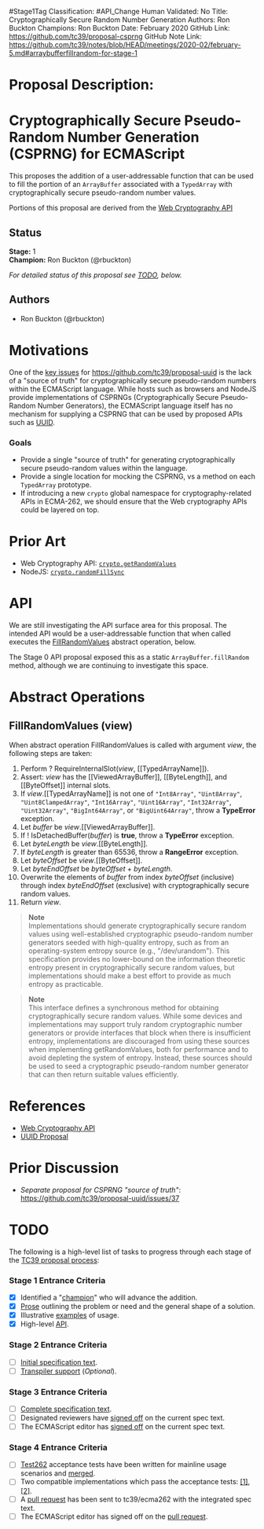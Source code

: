 #Stage1Tag
Classification: #API_Change
Human Validated: No
Title: Cryptographically Secure Random Number Generation
Authors: Ron Buckton
Champions: Ron Buckton
Date: February 2020
GitHub Link: https://github.com/tc39/proposal-csprng
GitHub Note Link: https://github.com/tc39/notes/blob/HEAD/meetings/2020-02/february-5.md#arraybufferfillrandom-for-stage-1

# Proposal Description:
<!--#region:intro-->
# Cryptographically Secure Pseudo-Random Number Generation (CSPRNG) for ECMAScript

This proposes the addition of a user-addressable function that can be used to fill the 
portion of an `ArrayBuffer` associated with a `TypedArray` with cryptographically secure pseudo-random number values.

Portions of this proposal are derived from the [Web Cryptography API](https://w3c.github.io/webcrypto/#Crypto-method-getRandomValues)
<!--#endregion:intro-->

<!--#region:status-->
## Status

**Stage:** 1  
**Champion:** Ron Buckton (@rbuckton)  

_For detailed status of this proposal see [TODO](#todo), below._  
<!--#endregion:status-->

<!--#region:authors-->
## Authors

* Ron Buckton (@rbuckton)  
<!--#endregion:authors-->

<!--#region:motivations-->
# Motivations

One of the [key issues](https://github.com/tc39/proposal-uuid/issues/37) for https://github.com/tc39/proposal-uuid is the lack
of a "source of truth" for cryptographically secure pseudo-random numbers within the ECMAScript language. While hosts such as 
browsers and NodeJS provide implementations of CSPRNGs (Cryptographically Secure Pseudo-Random Number Generators), the ECMAScript
language itself has no mechanism for supplying a CSPRNG that can be used by proposed APIs such as [UUID](https://github.com/tc39/proposal-uuid).

### Goals

* Provide a single "source of truth" for generating cryptographically secure pseudo-random values within the language.
* Provide a single location for mocking the CSPRNG, vs a method on each `TypedArray` prototype.
* If introducing a new `crypto` global namespace for cryptography-related APIs in ECMA-262, we should ensure that the Web cryptography APIs could be layered on top.
<!--#endregion:motivations-->

<!--#region:prior-art-->
# Prior Art 

* Web Cryptography API: [`crypto.getRandomValues`](https://w3c.github.io/webcrypto/#Crypto-method-getRandomValues)
* NodeJS: [`crypto.randomFillSync`](https://nodejs.org/dist/latest-v13.x/docs/api/crypto.html#crypto_crypto_randomfillsync_buffer_offset_size)
<!--#endregion:prior-art-->

<!--#region:syntax-->
<!--
# Syntax

> TODO: Provide examples of syntax.

```js
```
-->
<!--#endregion:syntax-->

<!--#region:semantics-->
<!--
# Semantics

> TODO: Describe static and runtime semantics of the proposal.
-->
<!--#endregion:semantics-->

<!--#region:examples-->
<!--
# Examples

> TODO: Provide examples of the proposal.

-->
<!--#endregion:examples-->

<!--#region:api-->
# API

We are still investigating the API surface area for this proposal. The intended API would be a user-addressable function that when called executes the [FillRandomValues](#fillrandomvalues-view) abstract operation, below.

The Stage 0 API proposal exposed this as a static `ArrayBuffer.fillRandom` method, although we are continuing to investigate this space.

# Abstract Operations

## FillRandomValues (view)

When abstract operation FillRandomValues is called with argument _view_, the following steps are taken:

1. Perform ? RequireInternalSlot(_view_, \[\[TypedArrayName]]).
1. Assert: _view_ has the \[\[ViewedArrayBuffer]], \[\[ByteLength]], and \[\[ByteOffset\]\] internal slots.
1. If _view_.\[\[TypedArrayName]] is not one of `"Int8Array"`, `"Uint8Array"`, `"Uint8ClampedArray"`, `"Int16Array"`, `"Uint16Array"`, `"Int32Array"`, `"Uint32Array"`, `"BigInt64Array"`, or `"BigUint64Array"`, throw a **TypeError** exception.
1. Let _buffer_ be _view_.\[\[ViewedArrayBuffer]].
1. If ! IsDetachedBuffer(_buffer_) is **true**, throw a **TypeError** exception.
1. Let _byteLength_ be _view_.\[\[ByteLength]].
1. If _byteLength_ is greater than 65536, throw a **RangeError** exception.
1. Let _byteOffset_ be _view_.\[\[ByteOffset]].
1. Let _byteEndOffset_ be _byteOffset_ + _byteLength_.
1. Overwrite the elements of _buffer_ from index _byteOffset_ (inclusive) through index _byteEndOffset_ (exclusive) with cryptographically secure random values.
1. Return _view_.

> **Note**  
> Implementations should generate cryptographically secure random values using well-established cryptographic pseudo-random number generators seeded with high-quality entropy, such as from an operating-system entropy source (e.g., "/dev/urandom"). This specification provides no lower-bound on the information theoretic entropy present in cryptographically secure random values, but implementations should make a best effort to provide as much entropy as practicable.

> **Note**  
> This interface defines a synchronous method for obtaining cryptographically secure random values. While some devices and implementations may support truly random cryptographic number generators or provide interfaces that block when there is insufficient entropy, implementations are discouraged from using these sources when implementing getRandomValues, both for performance and to avoid depleting the system of entropy. Instead, these sources should be used to seed a cryptographic pseudo-random number generator that can then return suitable values efficiently.
<!--#endregion:api-->

<!--#region:grammar-->
<!--
# Grammar

> TODO: Provide the grammar for the proposal. Please use [grammarkdown][Grammarkdown] syntax in 
> fenced code blocks as grammarkdown is the grammar format used by ecmarkup.

```grammarkdown
```
-->
<!--#endregion:grammar-->

<!--#region:references-->
# References

* [Web Cryptography API](https://w3c.github.io/webcrypto/#Crypto-method-getRandomValues)
* [UUID Proposal](https://github.com/tc39/proposal-uuid)
<!--#endregion:references-->

<!--#region:prior-discussion-->
# Prior Discussion

* *Separate proposal for CSPRNG "source of truth"*: https://github.com/tc39/proposal-uuid/issues/37  
<!--#endregion:prior-discussion-->

<!--#region:todo-->
# TODO

The following is a high-level list of tasks to progress through each stage of the [TC39 proposal process](https://tc39.es/process-document/):

### Stage 1 Entrance Criteria

* [x] Identified a "[champion][Champion]" who will advance the addition.  
* [x] [Prose][Prose] outlining the problem or need and the general shape of a solution.  
* [x] Illustrative [examples][Examples] of usage.  
* [x] High-level [API][API].  

### Stage 2 Entrance Criteria

* [ ] [Initial specification text][Specification].  
* [ ] [Transpiler support][Transpiler] (_Optional_).  

### Stage 3 Entrance Criteria

* [ ] [Complete specification text][Specification].  
* [ ] Designated reviewers have [signed off][Stage3ReviewerSignOff] on the current spec text.  
* [ ] The ECMAScript editor has [signed off][Stage3EditorSignOff] on the current spec text.  

### Stage 4 Entrance Criteria

* [ ] [Test262](https://github.com/tc39/test262) acceptance tests have been written for mainline usage scenarios and [merged][Test262PullRequest].  
* [ ] Two compatible implementations which pass the acceptance tests: [\[1\]][Implementation1], [\[2\]][Implementation2].  
* [ ] A [pull request][Ecma262PullRequest] has been sent to tc39/ecma262 with the integrated spec text.  
* [ ] The ECMAScript editor has signed off on the [pull request][Ecma262PullRequest].  
<!--#endregion:todo-->

[Process]: https://tc39.es/process-document/
[Proposals]: https://github.com/tc39/proposals/
[Grammarkdown]: http://github.com/rbuckton/grammarkdown#readme
[Champion]: #status
[Prose]: #motivations
[Examples]: #examples
[API]: #api
[Specification]: https://tc39.es/proposal-csprng/
[Transpiler]: #todo
[Stage3ReviewerSignOff]: #todo
[Stage3EditorSignOff]: #todo
[Test262PullRequest]: #todo
[Implementation1]: #todo
[Implementation2]: #todo
[Ecma262PullRequest]: #todo
